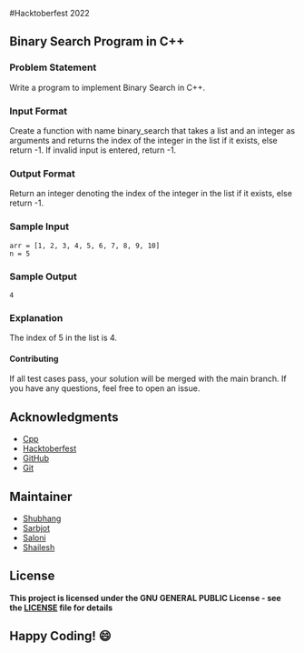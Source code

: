 #Hacktoberfest 2022
## Binary Search Program in C++

### Problem Statement
Write a program to implement Binary Search in C++.

### Input Format
Create a function with name binary_search that takes a list and an integer as arguments and returns the index of the integer in the list if it exists, else return -1. If invalid input is entered, return -1.

### Output Format
Return an integer denoting the index of the integer in the list if it exists, else return -1.

### Sample Input
```
arr = [1, 2, 3, 4, 5, 6, 7, 8, 9, 10]
n = 5
```

### Sample Output
```
4
```

### Explanation
The index of 5 in the list is 4.

#### Contributing
If all test cases pass, your solution will be merged with the main branch. If you have any questions, feel free to open an issue.

## Acknowledgments
- [Cpp](http://cplusplus.org/)
- [Hacktoberfest](https://hacktoberfest.digitalocean.com/)
- [GitHub](https://github.com)
- [Git](https://git-scm.com/)

## Maintainer
- [Shubhang](http://github.com/Shubhang-2111)
- [Sarbjot](https://github.com/ricky-aufvaa)
- [Saloni](https://github.com/saloni1202)
- [Shailesh](https://github.com/ShaileshKumar007)

## License
**This project is licensed under the GNU GENERAL PUBLIC License - see the [LICENSE](../../LICENSE) file for details**

## Happy Coding! :smile:
